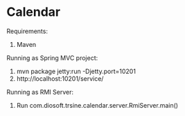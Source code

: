 Calendar
========

Requirements:<br>
1. Maven

Running as Spring MVC project:<br>
1. mvn package jetty:run -Djetty.port=10201<br>
2. http://localhost:10201/service/<br>

Running as RMI Server:<br>
1. Run com.diosoft.trsine.calendar.server.RmiServer.main()


